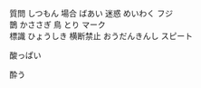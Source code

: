 質問			しつもん
場合			ばあい
迷惑			めいわく
フジ			
鵲				かささぎ
鳥				とり
マーク			
標識			ひょうしき
横断禁止			おうだんきんし
スピート	


酸っぱい



酔う

